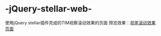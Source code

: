# -jQuery-stellar-web-
使用jQuery stellar插件完成的TIM视察滚动效果的页面
预览效果：<a href=" https://xsh-sea.github.io/-jQuery-stellar-web-/index.html">视差滚动效果页面</a>
